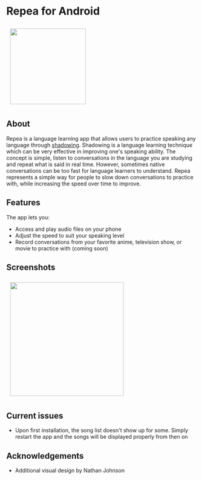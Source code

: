# Repea for Android

<img align="left" src="https://user-images.githubusercontent.com/86330277/137247388-a2aeaf02-abd2-4df6-bd0f-18458e5c0c17.png" align="left"
width="200" hspace="10" vspace="10">
<br clear="left"/>

## About
Repea is a language learning app that allows users to practice speaking any language through [shadowing](https://en.wikipedia.org/wiki/Speech_shadowing). Shadowing is a language learning technique which can be very effective in improving one's speaking ability. The concept is simple, listen to conversations in the language you are studying and repeat what is said in real time. However, sometimes native conversations can be too fast for language learners to understand. Repea represents a simple way for people to slow down conversations to practice with, while increasing the speed over time to improve.

## Features
The app lets you:
- Access and play audio files on your phone
- Adjust the speed to suit your speaking level
- Record conversations from your favorite anime, television show, or movie to practice with (coming soon)

## Screenshots
[<img align="left" src="https://user-images.githubusercontent.com/86330277/137248493-bdfd52cd-8cb1-40cf-adcf-5ea34e9635ad.jpg" align="left"
width="300"
    hspace="10" vspace="10">](/readme/Wallabag%20Reading%20List.png)
    <br clear="left"/>
 
## Current issues
- Upon first installation, the song list doesn't show up for some. Simply restart the app and the songs will be displayed properly from then on

## Acknowledgements
- Additional visual design by Nathan Johnson

